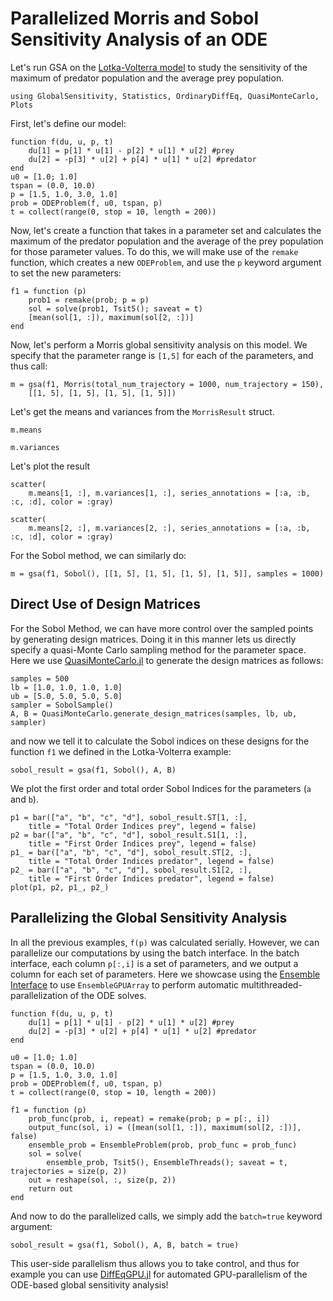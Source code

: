 # Parallelized Morris and Sobol Sensitivity Analysis of an ODE

Let's run GSA on the [Lotka-Volterra model](https://en.wikipedia.org/wiki/Lotka%E2%80%93Volterra_equations) to study the sensitivity of the maximum of predator population and the average prey population.

```@example ode
using GlobalSensitivity, Statistics, OrdinaryDiffEq, QuasiMonteCarlo, Plots
```

First, let's define our model:

```@example ode
function f(du, u, p, t)
    du[1] = p[1] * u[1] - p[2] * u[1] * u[2] #prey
    du[2] = -p[3] * u[2] + p[4] * u[1] * u[2] #predator
end
u0 = [1.0; 1.0]
tspan = (0.0, 10.0)
p = [1.5, 1.0, 3.0, 1.0]
prob = ODEProblem(f, u0, tspan, p)
t = collect(range(0, stop = 10, length = 200))
```

Now, let's create a function that takes in a parameter set and calculates the maximum of the predator population and the
average of the prey population for those parameter values. To do this, we will make use of the `remake` function, which
creates a new `ODEProblem`, and use the `p` keyword argument to set the new parameters:

```@example ode
f1 = function (p)
    prob1 = remake(prob; p = p)
    sol = solve(prob1, Tsit5(); saveat = t)
    [mean(sol[1, :]), maximum(sol[2, :])]
end
```

Now, let's perform a Morris global sensitivity analysis on this model. We specify that the parameter range is
`[1,5]` for each of the parameters, and thus call:

```@example ode
m = gsa(f1, Morris(total_num_trajectory = 1000, num_trajectory = 150),
    [[1, 5], [1, 5], [1, 5], [1, 5]])
```

Let's get the means and variances from the `MorrisResult` struct.

```@example ode
m.means
```

```@example ode
m.variances
```

Let's plot the result

```@example ode
scatter(
    m.means[1, :], m.variances[1, :], series_annotations = [:a, :b, :c, :d], color = :gray)
```

```@example ode
scatter(
    m.means[2, :], m.variances[2, :], series_annotations = [:a, :b, :c, :d], color = :gray)
```

For the Sobol method, we can similarly do:

```@example ode
m = gsa(f1, Sobol(), [[1, 5], [1, 5], [1, 5], [1, 5]], samples = 1000)
```

## Direct Use of Design Matrices

For the Sobol Method, we can have more control over the sampled points by generating design matrices.
Doing it in this manner lets us directly specify a quasi-Monte Carlo sampling method for the parameter space. Here
we use [QuasiMonteCarlo.jl](https://docs.sciml.ai/QuasiMonteCarlo/stable/) to generate the design matrices
as follows:

```@example ode
samples = 500
lb = [1.0, 1.0, 1.0, 1.0]
ub = [5.0, 5.0, 5.0, 5.0]
sampler = SobolSample()
A, B = QuasiMonteCarlo.generate_design_matrices(samples, lb, ub, sampler)
```

and now we tell it to calculate the Sobol indices on these designs for the function `f1` we defined in the Lotka-Volterra example:

```@example ode
sobol_result = gsa(f1, Sobol(), A, B)
```

We plot the first order and total order Sobol Indices for the parameters (`a` and `b`).

```@example ode
p1 = bar(["a", "b", "c", "d"], sobol_result.ST[1, :],
    title = "Total Order Indices prey", legend = false)
p2 = bar(["a", "b", "c", "d"], sobol_result.S1[1, :],
    title = "First Order Indices prey", legend = false)
p1_ = bar(["a", "b", "c", "d"], sobol_result.ST[2, :],
    title = "Total Order Indices predator", legend = false)
p2_ = bar(["a", "b", "c", "d"], sobol_result.S1[2, :],
    title = "First Order Indices predator", legend = false)
plot(p1, p2, p1_, p2_)
```

## Parallelizing the Global Sensitivity Analysis

In all the previous examples, `f(p)` was calculated serially. However, we can parallelize our computations
by using the batch interface. In the batch interface, each column `p[:,i]` is a set of parameters, and we output
a column for each set of parameters. Here we showcase using the [Ensemble Interface](https://docs.sciml.ai/DiffEqDocs/stable/features/ensemble/) to use
`EnsembleGPUArray` to perform automatic multithreaded-parallelization of the ODE solves.

```@example ode
function f(du, u, p, t)
    du[1] = p[1] * u[1] - p[2] * u[1] * u[2] #prey
    du[2] = -p[3] * u[2] + p[4] * u[1] * u[2] #predator
end

u0 = [1.0; 1.0]
tspan = (0.0, 10.0)
p = [1.5, 1.0, 3.0, 1.0]
prob = ODEProblem(f, u0, tspan, p)
t = collect(range(0, stop = 10, length = 200))

f1 = function (p)
    prob_func(prob, i, repeat) = remake(prob; p = p[:, i])
    output_func(sol, i) = ([mean(sol[1, :]), maximum(sol[2, :])], false)
    ensemble_prob = EnsembleProblem(prob, prob_func = prob_func)
    sol = solve(
        ensemble_prob, Tsit5(), EnsembleThreads(); saveat = t, trajectories = size(p, 2))
    out = reshape(sol, :, size(p, 2))
    return out
end
```

And now to do the parallelized calls, we simply add the `batch=true` keyword argument:

```@example ode
sobol_result = gsa(f1, Sobol(), A, B, batch = true)
```

This user-side parallelism thus allows you to take control, and thus for example you can use
[DiffEqGPU.jl](https://github.com/SciML/DiffEqGPU.jl) for automated GPU-parallelism of
the ODE-based global sensitivity analysis!
